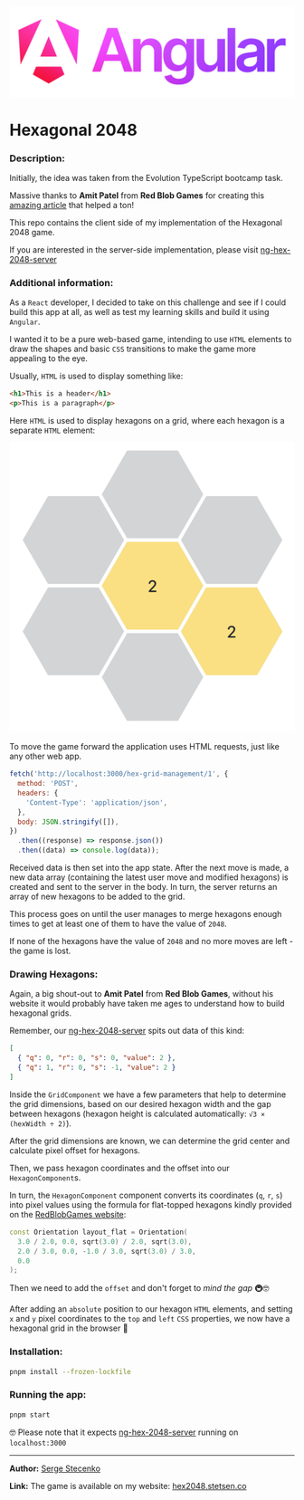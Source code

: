 <p align="center">
  <img src="./.github/images/angular_wordmark_gradient.png" alt="Angular Logo" />
</p>

# Hexagonal 2048

### Description:

Initially, the idea was taken from the Evolution TypeScript bootcamp task.

Massive thanks to **Amit Patel** from **Red Blob Games** for creating this [amazing article](https://www.redblobgames.com/grids/hexagons/) that helped a ton!

This repo contains the client side of my implementation of the Hexagonal 2048 game.

If you are interested in the server-side implementation, please visit [ng-hex-2048-server](https://github.com/serge-st/ng-hex-2048-server)

### Additional information:

As a `React` developer, I decided to take on this challenge and see if I could build this app at all, as well as test my learning skills and build it using `Angular`.

I wanted it to be a pure web-based game, intending to use `HTML` elements to draw the shapes and basic `CSS` transitions to make the game more appealing to the eye.

Usually, `HTML` is used to display something like:

```html
<h1>This is a header</h1>
<p>This is a paragraph</p>
```

Here `HTML` is used to display hexagons on a grid, where each hexagon is a separate `HTML` element:

![Hexagon HTML](./.github/images//hex_html.png)

To move the game forward the application uses HTML requests, just like any other web app.

```js
fetch('http://localhost:3000/hex-grid-management/1', {
  method: 'POST',
  headers: {
    'Content-Type': 'application/json',
  },
  body: JSON.stringify([]),
})
  .then((response) => response.json())
  .then((data) => console.log(data));
```

Received data is then set into the app state. After the next move is made, a new data array (containing the latest user move and modified hexagons) is created and sent to the server in the body. In turn, the server returns an array of new hexagons to be added to the grid.

This process goes on until the user manages to merge hexagons enough times to get at least one of them to have the value of `2048`.

If none of the hexagons have the value of `2048` and no more moves are left - the game is lost.

### Drawing Hexagons:

Again, a big shout-out to **Amit Patel** from **Red Blob Games**, without his website it would probably have taken me ages to understand how to build hexagonal grids.

Remember, our [ng-hex-2048-server](https://github.com/serge-st/ng-hex-2048-server) spits out data of this kind:

```json
[
  { "q": 0, "r": 0, "s": 0, "value": 2 },
  { "q": 1, "r": 0, "s": -1, "value": 2 }
]
```

Inside the `GridComponent` we have a few parameters that help to determine the grid dimensions, based on our desired hexagon width and the gap between hexagons (hexagon height is calculated automatically: `√3 × (hexWidth ÷ 2)`).

After the grid dimensions are known, we can determine the grid center and calculate pixel offset for hexagons.

Then, we pass hexagon coordinates and the offset into our `HexagonComponent`s.

In turn, the `HexagonComponent` component converts its coordinates (`q`, `r`, `s`) into pixel values using the formula for flat-topped hexagons kindly provided on the [RedBlobGames website](https://www.redblobgames.com/grids/hexagons/implementation.html):

```cpp
const Orientation layout_flat = Orientation(
  3.0 / 2.0, 0.0, sqrt(3.0) / 2.0, sqrt(3.0),
  2.0 / 3.0, 0.0, -1.0 / 3.0, sqrt(3.0) / 3.0,
  0.0
);
```

Then we need to add the `offset` and don't forget to _mind the gap_ 🚇🤓

After adding an `absolute` position to our hexagon `HTML` elements, and setting `x` and `y` pixel coordinates to the `top` and `left` `CSS` properties, we now have a hexagonal grid in the browser 🥳

### Installation:

```bash
pnpm install --frozen-lockfile
```

### Running the app:

```bash
pnpm start
```

🤓 Please note that it expects [ng-hex-2048-server](https://github.com/serge-st/ng-hex-2048-server) running on `localhost:3000`

---

**Author:** [Serge Stecenko](https://www.linkedin.com/in/serge-stecenko/)

**Link:** The game is available on my website: [hex2048.stetsen.co](https://hex2048.stetsen.co/)
